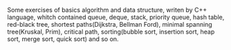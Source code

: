   Some exercises of basics algorithm and data structure, writen by C++ language,  whitch contained queue, deque, stack, priority queue, hash table, red-black tree, shortest paths(Dijkstra, Bellman Ford), minimal spanning tree(Kruskal, Prim), critical path, sorting(bubble sort, insertion sort, heap sort, merge sort, quick sort) and so on.
